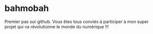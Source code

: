# bahmobah
Premier pas sur github.
Vous êtes tous conviés à participer à mon super projet qui va révolutionne le monde du numérique !!!

